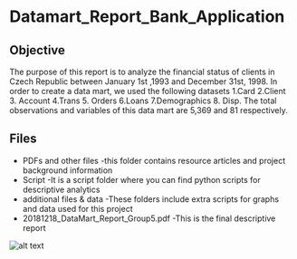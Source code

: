 # Datamart_Report_Bank_Application


## Objective
The purpose of this report is to analyze the financial status of clients in Czech Republic between January 1st ,1993 and December 31st, 1998. 
In order to create a data mart, we used the following datasets 1.Card 2.Client 3. Account 4.Trans 5. Orders 6.Loans 7.Demographics 8. Disp. 
The total observations and variables of this data mart are 5,369 and 81 respectively.

## Files 
- PDFs and other files
     -this folder contains resource articles and project background information
- Script
     -It is a script folder where you can find python scripts for descriptive analytics 
- additional files & data
     -These folders include extra scripts for graphs and data used for this project
- 20181218_DataMart_Report_Group5.pdf
     -This is the final descriptive report



![alt text](https://i.imgur.com/znSEDB1.jpg)
